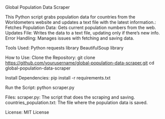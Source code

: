Global Population Data Scraper

This Python script grabs population data for countries from the Worldometers website and updates a text file with the latest information.:
  Fetches Population Data: Gets current population numbers from the web.
  Updates File: Writes the data to a text file, updating only if there’s new info.
  Error Handling: Manages issues with fetching and saving data.

Tools Used:
  Python
  requests library
  BeautifulSoup library

How to Use:
  Clone the Repository:
    git clone https://github.com/yourusername/global-population-data-scraper.git
    cd global-population-data-scraper
    
  Install Dependencies:
    pip install -r requirements.txt
    
  Run the Script:
    python scraper.py

Files:
  scraper.py: The script that does the scraping and saving.
  countries_population.txt: The file where the population data is saved.

License:
  MIT License
